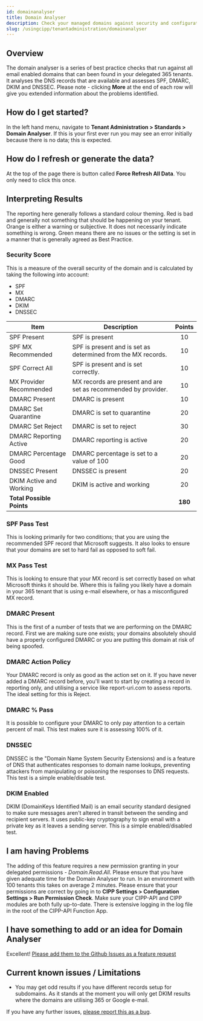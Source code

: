 ```yaml
---
id: domainanalyser
title: Domain Analyser
description: Check your managed domains against security and configuration best practices.
slug: /usingcipp/tenantadministration/domainanalyser
---
```


## Overview

The domain analyser is a series of best practice checks that run against all email enabled domains that can been found in your delegated 365 tenants. It analyses the DNS records that are available and assesses SPF, DMARC, DKIM and DNSSEC. Please note - clicking **More** at the end of each row will give you extended information about the problems identified.

## How do I get started?

In the left hand menu, navigate to **Tenant Administration > Standards > Domain Analyser**. If this is your first ever run you may see an error initially because there is no data; this is expected.

## How do I refresh or generate the data?

At the top of the page there is button called **Force Refresh All Data**. You only need to click this once.

## Interpreting Results

The reporting here generally follows a standard colour theming.
Red is bad and generally not something that should be happening on your tenant.
Orange is either a warning or subjective. It does not necessarily indicate something is wrong.
Green means there are no issues or the setting is set in a manner that is generally agreed as Best Practice.

### Security Score

This is a measure of the overall security of the domain and is calculated by taking the following into account:

* SPF
* MX
* DMARC
* DKIM
* DNSSEC

| Item                      | Description                                                      | Points  |
|---------------------------|------------------------------------------------------------------|:-------:|
| SPF Present               | SPF is present                                                   | 10      |
| SPF MX Recommended        | SPF is present and is set as determined from the MX records.     | 10      |
| SPF Correct All           | SPF is present and is set correctly.                             | 10      |
| MX Provider Recommended   | MX records are present and are set as recommended by provider.   | 10      |
| DMARC Present             | DMARC is present                                                 | 10      |
| DMARC Set Quarantine      | DMARC is set to quarantine                                       | 20      |
| DMARC Set Reject          | DMARC is set to reject                                           | 30      |
| DMARC Reporting Active    | DMARC reporting is active                                        | 20      |
| DMARC Percentage Good     | DMARC percentage is set to a value of 100                        | 20      |
| DNSSEC Present            | DNSSEC is present                                                | 20      |
| DKIM Active and Working   | DKIM is active and working                                       | 20      |
| **Total Possible Points** |                                                                  | **180** |


### SPF Pass Test

This is looking primarily for two conditions; that you are using the recommended SPF record that Microsoft suggests. It also looks to ensure that your domains are set to hard fail as opposed to soft fail.

### MX Pass Test

This is looking to ensure that your MX record is set correctly based on what Microsoft thinks it should be. Where this is failing you likely have a domain in your 365 tenant that is using e-mail elsewhere, or has a misconfigured MX record.

### DMARC Present

This is the first of a number of tests that we are performing on the DMARC record. First we are making sure one exists; your domains absolutely should have a properly configured DMARC or you are putting this domain at risk of being spoofed.

### DMARC Action Policy

Your DMARC record is only as good as the action set on it. If you have never added a DMARC record before, you'll want to start by creating a record in reporting only, and utilising a service like report-uri.com to assess reports. The ideal setting for this is Reject.

### DMARC % Pass

It is possible to configure your DMARC to only pay attention to a certain percent of mail. This test makes sure it is assessing 100% of it.

### DNSSEC

DNSSEC is the "Domain Name System Security Extensions) and is a feature of DNS that authenticates responses to domain name lookups, preventing attackers from manipulating or poisoning the responses to DNS requests. This test is a simple enable/disable test.

### DKIM Enabled

DKIM (DomainKeys Identified Mail) is an email security standard designed to make sure messages aren't altered in transit between the sending and recipient servers. It uses public-key cryptography to sign email with a private key as it leaves a sending server. This is a simple enabled/disabled test.

## I am having Problems

The adding of this feature requires a new permission granting in your delegated permissions - _Domain.Read.All_. Please ensure that you have given adequate time for the Domain Analyser to run. In an environment with 100 tenants this takes on average 2 minutes. Please ensure that your permissions are correct by going in to **CIPP Settings > Configuration Settings > Run Permission Check**. Make sure your CIPP-API and CIPP modules are both fully up-to-date. There is extensive logging in the log file in the root of the CIPP-API Function App.

## I have something to add or an idea for Domain Analyser

Excellent! [Please add them to the Github Issues as a feature request](https://github.com/KelvinTegelaar/CIPP/issues/new?assignees=&labels=&template=feature_request.md&title=FEATURE+REQUEST%3A+)

## Current known issues / Limitations

* You may get odd results if you have different records setup for subdomains. As it stands at the moment you will only get DKIM results where the domains are utilising 365 or Google e-mail.

If you have any further issues, [please report this as a bug](https://github.com/KelvinTegelaar/CIPP/issues/new?assignees=&labels=&template=bug_report.md&title=BUG%3A+).
